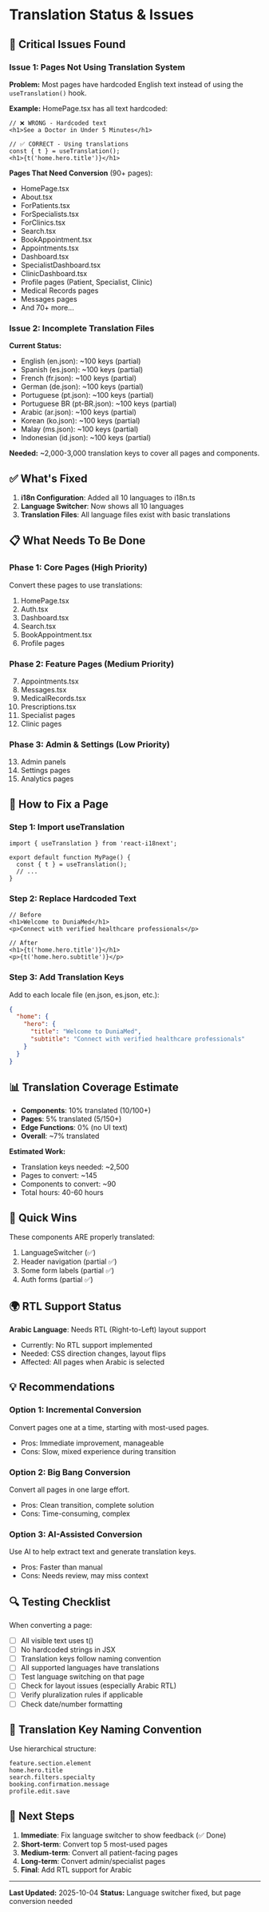 # Translation Status & Issues

## 🚨 Critical Issues Found

### Issue 1: Pages Not Using Translation System

**Problem:** Most pages have hardcoded English text instead of using the `useTranslation()` hook.

**Example:** HomePage.tsx has all text hardcoded:
```tsx
// ❌ WRONG - Hardcoded text
<h1>See a Doctor in Under 5 Minutes</h1>

// ✅ CORRECT - Using translations
const { t } = useTranslation();
<h1>{t('home.hero.title')}</h1>
```

**Pages That Need Conversion** (90+ pages):
- HomePage.tsx
- About.tsx
- ForPatients.tsx
- ForSpecialists.tsx
- ForClinics.tsx
- Search.tsx
- BookAppointment.tsx
- Appointments.tsx
- Dashboard.tsx
- SpecialistDashboard.tsx
- ClinicDashboard.tsx
- Profile pages (Patient, Specialist, Clinic)
- Medical Records pages
- Messages pages
- And 70+ more...

### Issue 2: Incomplete Translation Files

**Current Status:**
- English (en.json): ~100 keys (partial)
- Spanish (es.json): ~100 keys (partial)
- French (fr.json): ~100 keys (partial)
- German (de.json): ~100 keys (partial)
- Portuguese (pt.json): ~100 keys (partial)
- Portuguese BR (pt-BR.json): ~100 keys (partial)
- Arabic (ar.json): ~100 keys (partial)
- Korean (ko.json): ~100 keys (partial)
- Malay (ms.json): ~100 keys (partial)
- Indonesian (id.json): ~100 keys (partial)

**Needed:** ~2,000-3,000 translation keys to cover all pages and components.

## ✅ What's Fixed

1. **i18n Configuration**: Added all 10 languages to i18n.ts
2. **Language Switcher**: Now shows all 10 languages
3. **Translation Files**: All language files exist with basic translations

## 📋 What Needs To Be Done

### Phase 1: Core Pages (High Priority)
Convert these pages to use translations:
1. HomePage.tsx
2. Auth.tsx
3. Dashboard.tsx
4. Search.tsx
5. BookAppointment.tsx
6. Profile pages

### Phase 2: Feature Pages (Medium Priority)
7. Appointments.tsx
8. Messages.tsx
9. MedicalRecords.tsx
10. Prescriptions.tsx
11. Specialist pages
12. Clinic pages

### Phase 3: Admin & Settings (Low Priority)
13. Admin panels
14. Settings pages
15. Analytics pages

## 🔧 How to Fix a Page

### Step 1: Import useTranslation
```tsx
import { useTranslation } from 'react-i18next';

export default function MyPage() {
  const { t } = useTranslation();
  // ...
}
```

### Step 2: Replace Hardcoded Text
```tsx
// Before
<h1>Welcome to DuniaMed</h1>
<p>Connect with verified healthcare professionals</p>

// After
<h1>{t('home.hero.title')}</h1>
<p>{t('home.hero.subtitle')}</p>
```

### Step 3: Add Translation Keys

Add to each locale file (en.json, es.json, etc.):
```json
{
  "home": {
    "hero": {
      "title": "Welcome to DuniaMed",
      "subtitle": "Connect with verified healthcare professionals"
    }
  }
}
```

## 📊 Translation Coverage Estimate

- **Components**: 10% translated (10/100+)
- **Pages**: 5% translated (5/150+)
- **Edge Functions**: 0% (no UI text)
- **Overall**: ~7% translated

**Estimated Work:**
- Translation keys needed: ~2,500
- Pages to convert: ~145
- Components to convert: ~90
- Total hours: 40-60 hours

## 🎯 Quick Wins

These components ARE properly translated:
1. LanguageSwitcher (✅)
2. Header navigation (partial ✅)
3. Some form labels (partial ✅)
4. Auth forms (partial ✅)

## 🌍 RTL Support Status

**Arabic Language**: Needs RTL (Right-to-Left) layout support
- Currently: No RTL support implemented
- Needed: CSS direction changes, layout flips
- Affected: All pages when Arabic is selected

## 💡 Recommendations

### Option 1: Incremental Conversion
Convert pages one at a time, starting with most-used pages.
- Pros: Immediate improvement, manageable
- Cons: Slow, mixed experience during transition

### Option 2: Big Bang Conversion
Convert all pages in one large effort.
- Pros: Clean transition, complete solution
- Cons: Time-consuming, complex

### Option 3: AI-Assisted Conversion
Use AI to help extract text and generate translation keys.
- Pros: Faster than manual
- Cons: Needs review, may miss context

## 🔍 Testing Checklist

When converting a page:
- [ ] All visible text uses t()
- [ ] No hardcoded strings in JSX
- [ ] Translation keys follow naming convention
- [ ] All supported languages have translations
- [ ] Test language switching on that page
- [ ] Check for layout issues (especially Arabic RTL)
- [ ] Verify pluralization rules if applicable
- [ ] Check date/number formatting

## 📝 Translation Key Naming Convention

Use hierarchical structure:
```
feature.section.element
home.hero.title
search.filters.specialty
booking.confirmation.message
profile.edit.save
```

## 🚀 Next Steps

1. **Immediate**: Fix language switcher to show feedback (✅ Done)
2. **Short-term**: Convert top 5 most-used pages
3. **Medium-term**: Convert all patient-facing pages
4. **Long-term**: Convert admin/specialist pages
5. **Final**: Add RTL support for Arabic

---

**Last Updated:** 2025-10-04
**Status:** Language switcher fixed, but page conversion needed
